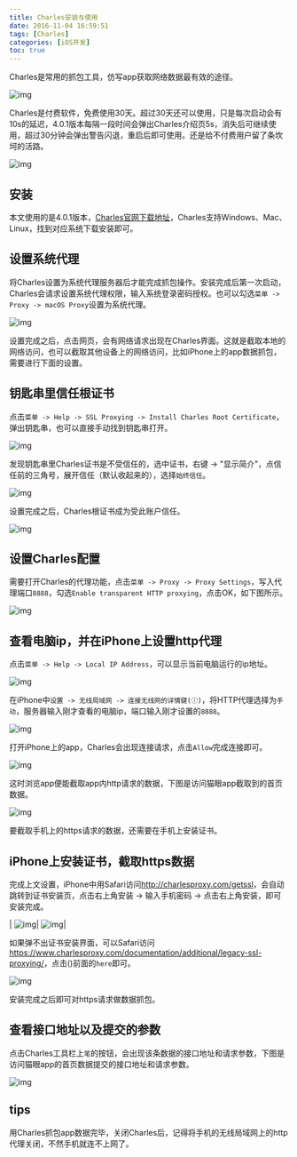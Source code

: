 ```yaml
---
title: Charles安装与使用
date: 2016-11-04 16:59:51
tags: [Charles]
categories: [iOS开发]
toc: true
---
```


Charles是常用的抓包工具，仿写app获取网络数据最有效的途径。

<!--more-->

![img](https://github.com/mxdios/notebook/blob/master/notebooks/images/QQ20161104-0.png?raw=true)

Charles是付费软件，免费使用30天。超过30天还可以使用，只是每次启动会有10s的延迟，4.0.1版本每隔一段时间会弹出Charles介绍页5s，消失后可继续使用，超过30分钟会弹出警告闪退，重启后即可使用。还是给不付费用户留了条坎坷的活路。

![img](https://github.com/mxdios/notebook/blob/master/notebooks/images/QQ20161104-10.png?raw=true)


## 安装

本文使用的是4.0.1版本，[Charles官网下载地址](https://www.charlesproxy.com/download/)，Charles支持Windows、Mac、Linux，找到对应系统下载安装即可。

## 设置系统代理

将Charles设置为系统代理服务器后才能完成抓包操作。安装完成后第一次启动，Charles会请求设置系统代理权限，输入系统登录密码授权。也可以勾选`菜单 -> Proxy -> macOS Proxy`设置为系统代理。

![img](https://github.com/mxdios/notebook/blob/master/notebooks/images/QQ20161104-1.png?raw=true)

设置完成之后，点击网页，会有网络请求出现在Charles界面。这就是截取本地的网络访问，也可以截取其他设备上的网络访问，比如iPhone上的app数据抓包，需要进行下面的设置。

## 钥匙串里信任根证书

点击`菜单 -> Help -> SSL Proxying -> Install Charles Root Certificate`，弹出钥匙串，也可以直接手动找到钥匙串打开。

![img](https://github.com/mxdios/notebook/blob/master/notebooks/images/QQ20161104-2.png?raw=true)

发现钥匙串里Charles证书是不受信任的，选中证书，右键 -> "显示简介"，点信任前的三角号，展开信任（默认收起来的），选择`始终信任`。

![img](https://github.com/mxdios/notebook/blob/master/notebooks/images/QQ20161104-3.png?raw=true)

设置完成之后，Charles根证书成为受此账户信任。

![img](https://github.com/mxdios/notebook/blob/master/notebooks/images/QQ20161104-4.png?raw=true)

## 设置Charles配置

需要打开Charles的代理功能，点击`菜单 -> Proxy -> Proxy Settings`，写入代理端口`8888`，勾选`Enable transparent HTTP proxying`，点击OK，如下图所示。

![img](https://github.com/mxdios/notebook/blob/master/notebooks/images/QQ20161104-5.png?raw=true)

## 查看电脑ip，并在iPhone上设置http代理

点击`菜单 -> Help -> Local IP Address`，可以显示当前电脑运行的ip地址。

![img](https://github.com/mxdios/notebook/blob/master/notebooks/images/QQ20161104-6.png?raw=true)

在iPhone中`设置 -> 无线局域网 -> 连接无线网的详情键(ⓘ)`，将HTTP代理选择为`手动`，服务器输入刚才查看的电脑ip，端口输入刚才设置的`8888`。

![img](https://github.com/mxdios/notebook/blob/master/notebooks/images/QQ20161104-7.png?raw=true)

打开iPhone上的app，Charles会出现连接请求，点击`Allow`完成连接即可。

![img](https://github.com/mxdios/notebook/blob/master/notebooks/images/QQ20161104-8.png?raw=true)

这时浏览app便能截取app内http请求的数据，下图是访问猫眼app截取到的首页数据。

![img](https://github.com/mxdios/notebook/blob/master/notebooks/images/QQ20161104-9.png?raw=true)

要截取手机上的https请求的数据，还需要在手机上安装证书。

## iPhone上安装证书，截取https数据

完成上文设置，iPhone中用Safari访问<http://charlesproxy.com/getssl>，会自动跳转到证书安装页，点击右上角安装 -> 输入手机密码 -> 点击右上角安装，即可安装完成。

| ![img](https://github.com/mxdios/notebook/blob/master/notebooks/images/QQ20161104-11.png?raw=true)| ![img](https://github.com/mxdios/notebook/blob/master/notebooks/images/QQ20161104-12.png?raw=true)|

如果弹不出证书安装界面，可以Safari访问<https://www.charlesproxy.com/documentation/additional/legacy-ssl-proxying/>，点击()前面的`here`即可。

![img](https://github.com/mxdios/notebook/blob/master/notebooks/images/QQ20161104-13.png?raw=true)

安装完成之后即可对https请求做数据抓包。

## 查看接口地址以及提交的参数

点击Charles工具栏上`笔`的按钮，会出现该条数据的接口地址和请求参数，下图是访问猫眼app的首页数据提交的接口地址和请求参数。

![img](https://github.com/mxdios/notebook/blob/master/notebooks/images/QQ20161104-14.png?raw=true)

## tips

用Charles抓包app数据完毕，关闭Charles后，记得将手机的无线局域网上的http代理关闭，不然手机就连不上网了。

